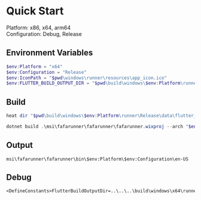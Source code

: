 # Quick Start

Platform: x86, x64, arm64<br>
Configuration: Debug, Release

## Environment Variables

```powershell
$env:Platform = "x64"
$env:Configuration = "Release"
$env:IconPath = "$pwd\windows\runner\resources\app_icon.ico"
$env:FLUTTER_BUILD_OUTPUT_DIR = "$pwd\build\windows\$env:Platform\runner\Release"
```

## Build

```powershell
heat dir "$pwd\build\windows\$env:Platform\runner\Release\data\flutter_assets\assets" -cg AssetComponents -gg -o "$pwd\msi\fafarunner\fafarunner\AppAssets.wxs"

dotnet build .\msi\fafarunner\fafarunner\fafarunner.wixproj --arch "$env:Platform" --configuration "$env:Configuration"
```

## Output

```
msi\fafarunner\fafarunner\bin\$env:Platform\$env:Configuration\en-US
```

## Debug

```text
<DefineConstants>FlutterBuildOutputDir=..\..\..\build\windows\x64\runner\Release</DefineConstants>
```
